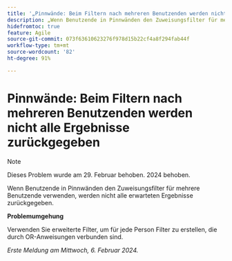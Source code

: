 ```yaml
---
title: '„Pinnwände: Beim Filtern nach mehreren Benutzenden werden nicht alle Ergebnisse zurückgegeben“'
description: „Wenn Benutzende in Pinnwänden den Zuweisungsfilter für mehrere Benutzende verwenden, werden nicht alle erwarteten Ergebnisse zurückgegeben.“
hidefromtoc: true
feature: Agile
source-git-commit: 073f63610623276f978d15b22cf4a8f294fab44f
workflow-type: tm+mt
source-wordcount: '82'
ht-degree: 91%

---
```



# Pinnwände: Beim Filtern nach mehreren Benutzenden werden nicht alle Ergebnisse zurückgegeben

>[!NOTE]
>
>Dieses Problem wurde am 29. Februar behoben. 2024 behoben.

Wenn Benutzende in Pinnwänden den Zuweisungsfilter für mehrere Benutzende verwenden, werden nicht alle erwarteten Ergebnisse zurückgegeben.

**Problemumgehung**

Verwenden Sie erweiterte Filter, um für jede Person Filter zu erstellen, die durch OR-Anweisungen verbunden sind.

_Erste Meldung am Mittwoch, 6. Februar 2024._
